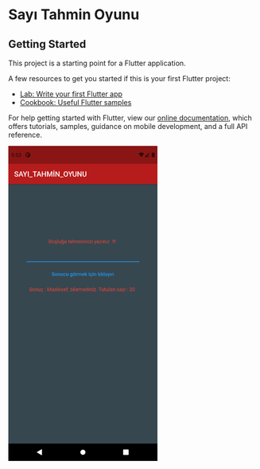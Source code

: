 # Sayı Tahmin Oyunu

## Getting Started

This project is a starting point for a Flutter application.

A few resources to get you started if this is your first Flutter project:

- [Lab: Write your first Flutter app](https://flutter.dev/docs/get-started/codelab)
- [Cookbook: Useful Flutter samples](https://flutter.dev/docs/cookbook)

For help getting started with Flutter, view our
[online documentation](https://flutter.dev/docs), which offers tutorials,
samples, guidance on mobile development, and a full API reference.


<img src="https://github.com/Ahmetyilmazz/Flutter_App/blob/b50e892907d3e4ee21393bb0814f6da5a426b976/sayi_tahmin_oyunu/Screenshot_1631310833.png" width="300"/>

